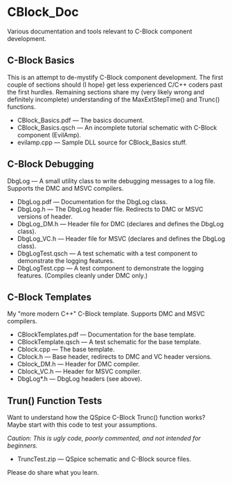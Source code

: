 # CBlock_Doc

Various documentation and tools relevant to C-Block component development.


## C-Block Basics

This is an attempt to de-mystify C-Block component development.  The first couple of sections should (I hope) get less experienced C/C++ coders past the first hurdles.  Remaining sections share my (very likely wrong and definitely incomplete) understanding of the MaxExtStepTime() and Trunc() functions.

* CBlock_Basics.pdf &mdash; The basics document.
* CBlock_Basics.qsch &mdash; An incomplete tutorial schematic with C-Block component (EvilAmp).
* evilamp.cpp &mdash; Sample DLL source for CBlock_Basics stuff.

## C-Block Debugging

DbgLog &mdash; A small utility class to write debugging messages to a log file.  Supports the DMC and MSVC compilers.

* DbgLog.pdf &mdash; Documentation for the DbgLog class.
* DbgLog.h &mdash; The DbgLog header file.  Redirects to DMC or MSVC versions of header.
* DbgLog_DM.h &mdash; Header file for DMC (declares and defines the DbgLog class).
* DbgLog_VC.h &mdash; Header file for MSVC (declares and defines the DbgLog class).
* DbgLogTest.qsch &mdash; A test schematic with a test component to demonstrate the logging features.
* DbgLogTest.cpp &mdash; A test component to demonstrate the logging features.  (Compiles cleanly under DMC only.)

## C-Block Templates

My "more modern C++" C-Block template.  Supports DMC and MSVC compilers.

* CBlockTemplates.pdf &mdash; Documentation for the base template.
* CBlockTemplate.qsch &mdash; A test schematic for the base template.
* Cblock.cpp &mdash; The base template.
* Cblock.h &mdash; Base header, redirects to DMC and VC header versions.
* Cblock_DM.h &mdash; Header for DMC compiler.
* Cblock_VC.h &mdash; Header for MSVC compiler.
* DbgLog*.h &mdash; DbgLog headers (see above).

## Trun() Function Tests

Want to understand how the QSpice C-Block Trunc() function works?  Maybe start with this code to test your assumptions.

*Caution: This is ugly code, poorly commented, and not intended for beginners.*

* TruncTest.zip &mdash; QSpice schematic and C-Block source files.

Please do share what you learn.
